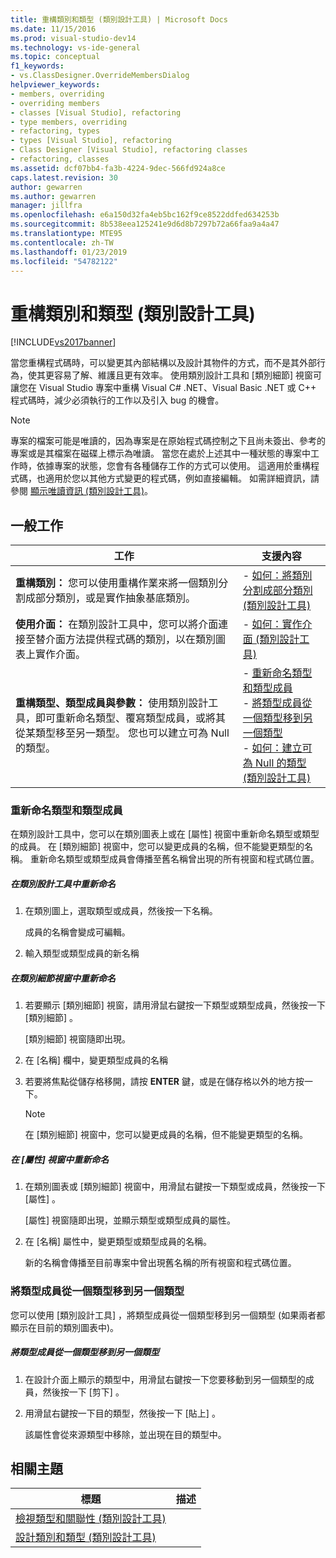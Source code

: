 ```yaml
---
title: 重構類別和類型 (類別設計工具) | Microsoft Docs
ms.date: 11/15/2016
ms.prod: visual-studio-dev14
ms.technology: vs-ide-general
ms.topic: conceptual
f1_keywords:
- vs.ClassDesigner.OverrideMembersDialog
helpviewer_keywords:
- members, overriding
- overriding members
- classes [Visual Studio], refactoring
- type members, overriding
- refactoring, types
- types [Visual Studio], refactoring
- Class Designer [Visual Studio], refactoring classes
- refactoring, classes
ms.assetid: dcf07bb4-fa3b-4224-9dec-566fd924a8ce
caps.latest.revision: 30
author: gewarren
ms.author: gewarren
manager: jillfra
ms.openlocfilehash: e6a150d32fa4eb5bc162f9ce8522ddfed634253b
ms.sourcegitcommit: 8b538eea125241e9d6d8b7297b72a66faa9a4a47
ms.translationtype: MTE95
ms.contentlocale: zh-TW
ms.lasthandoff: 01/23/2019
ms.locfileid: "54782122"
---
```

# <a name="refactoring-classes-and-types-class-designer"></a>重構類別和類型 (類別設計工具)
[!INCLUDE[vs2017banner](../includes/vs2017banner.md)]

當您重構程式碼時，可以變更其內部結構以及設計其物件的方式，而不是其外部行為，使其更容易了解、維護且更有效率。 使用類別設計工具和 [類別細節] 視窗可讓您在 Visual Studio 專案中重構 Visual C# .NET、Visual Basic .NET 或 C++ 程式碼時，減少必須執行的工作以及引入 bug 的機會。  
  
> [!NOTE]
>  專案的檔案可能是唯讀的，因為專案是在原始程式碼控制之下且尚未簽出、參考的專案或是其檔案在磁碟上標示為唯讀。 當您在處於上述其中一種狀態的專案中工作時，依據專案的狀態，您會有各種儲存工作的方式可以使用。 這適用於重構程式碼，也適用於您以其他方式變更的程式碼，例如直接編輯。 如需詳細資訊，請參閱 [顯示唯讀資訊 (類別設計工具)](http://msdn.microsoft.com/33e2d3a9-1668-4d10-ae56-fa09b3156e0a)。  
  
## <a name="common-tasks"></a>一般工作  
  
|工作|支援內容|  
|----------|------------------------|  
|**重構類別：** 您可以使用重構作業來將一個類別分割成部分類別，或是實作抽象基底類別。|-   [如何：將類別分割成部分類別 (類別設計工具)](../ide/how-to-split-a-class-into-partial-classes-class-designer.md)|  
|**使用介面：** 在類別設計工具中，您可以將介面連接至替介面方法提供程式碼的類別，以在類別圖表上實作介面。|-   [如何：實作介面 (類別設計工具)](../ide/how-to-implement-an-interface-class-designer.md)|  
|**重構類型、類型成員與參數：** 使用類別設計工具，即可重新命名類型、覆寫類型成員，或將其從某類型移至另一類型。 您也可以建立可為 Null 的類型。|-   [重新命名類型和類型成員](../ide/refactoring-classes-and-types-class-designer.md#RenamingTypesAndMembers)<br />-   [將類型成員從一個類型移到另一個類型](../ide/refactoring-classes-and-types-class-designer.md#MovingTypeMembers)<br />-   [如何：建立可為 Null 的類型 (類別設計工具)](../ide/how-to-create-a-nullable-type-class-designer.md)|  
  
###  <a name="RenamingTypesAndMembers"></a> 重新命名類型和類型成員  
 在類別設計工具中，您可以在類別圖表上或在 [屬性] 視窗中重新命名類型或類型的成員。 在 [類別細節] 視窗中，您可以變更成員的名稱，但不能變更類型的名稱。 重新命名類型或類型成員會傳播至舊名稱曾出現的所有視窗和程式碼位置。  
  
##### <a name="to-rename-a-name-in-the-class-designer"></a>在類別設計工具中重新命名  
  
1.  在類別圖上，選取類型或成員，然後按一下名稱。  
  
     成員的名稱會變成可編輯。  
  
2.  輸入類型或類型成員的新名稱  
  
##### <a name="to-rename-a-name-in-the-class-details-window"></a>在類別細節視窗中重新命名  
  
1.  若要顯示 [類別細節] 視窗，請用滑鼠右鍵按一下類型或類型成員，然後按一下 [類別細節] 。  
  
     [類別細節] 視窗隨即出現。  
  
2.  在 [名稱]  欄中，變更類型成員的名稱  
  
3.  若要將焦點從儲存格移開，請按 **ENTER** 鍵，或是在儲存格以外的地方按一下。  
  
    > [!NOTE]
    >  在 [類別細節] 視窗中，您可以變更成員的名稱，但不能變更類型的名稱。  
  
##### <a name="to-rename-a-name-in-the-properties-window"></a>在 [屬性] 視窗中重新命名  
  
1.  在類別圖表或 [類別細節] 視窗中，用滑鼠右鍵按一下類型或成員，然後按一下 [屬性] 。  
  
     [屬性] 視窗隨即出現，並顯示類型或類型成員的屬性。  
  
2.  在 [名稱]  屬性中，變更類型或類型成員的名稱。  
  
     新的名稱會傳播至目前專案中曾出現舊名稱的所有視窗和程式碼位置。  
  
###  <a name="MovingTypeMembers"></a> 將類型成員從一個類型移到另一個類型  
 您可以使用 [類別設計工具] ，將類型成員從一個類型移到另一個類型 (如果兩者都顯示在目前的類別圖表中)。  
  
##### <a name="to-move-a-type-member-from-one-type-to-another"></a>將類型成員從一個類型移到另一個類型  
  
1.  在設計介面上顯示的類型中，用滑鼠右鍵按一下您要移動到另一個類型的成員，然後按一下 [剪下] 。  
  
2.  用滑鼠右鍵按一下目的類型，然後按一下 [貼上] 。  
  
     該屬性會從來源類型中移除，並出現在目的類型中。  
  
## <a name="related-topics"></a>相關主題  
  
|標題|描述|  
|-----------|-----------------|  
|[檢視類型和關聯性 (類別設計工具)](../ide/viewing-types-and-relationships-class-designer.md)||  
|[設計類別和類型 (類別設計工具)](../ide/designing-classes-and-types-class-designer.md)||
